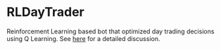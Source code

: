 # RLDayTrader

Reinforcement Learning based bot that optimized day trading decisions using Q Learning. See [here]() for a detailed discussion.
